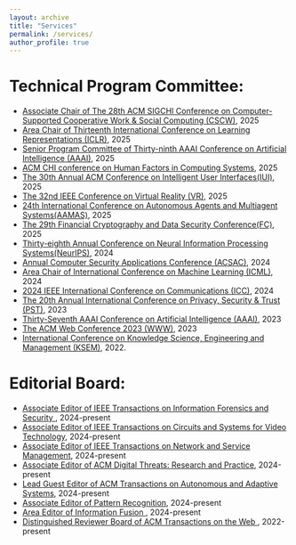 ```yaml
---
layout: archive
title: "Services"
permalink: /services/
author_profile: true
---
```

Technical Program Committee:
======
*  [Associate Chair of The 28th ACM SIGCHI Conference on Computer-Supported Cooperative Work & Social Computing (CSCW)](https://cscw.acm.org/2025/), 2025
*   [Area Chair of Thirteenth International Conference on Learning Representations (ICLR)](https://iclr.cc/Conferences/2025), 2025
*  [Senior Program Committee of Thirty-ninth AAAI Conference on Artificial Intelligence (AAAI)](https://aaai.org/Conferences/AAAI-23/), 2025
*  [ACM CHI conference on Human Factors in Computing Systems](https://chi2025.acm.org), 2025
* [The 30th Annual ACM Conference on Intelligent User Interfaces(IUI)](https://iui.acm.org/2025/), 2025
*   [The 32nd IEEE Conference on Virtual Reality (VR)](http://ieeevr.org/2025/), 2025
*   [24th International Conference on Autonomous Agents and Multiagent Systems(AAMAS)](https://aamas2025.org), 2025
*   [The 29th Financial Cryptography and Data Security Conference(FC)](https://fc25.ifca.ai), 2025
* [Thirty-eighth Annual Conference on Neural Information Processing Systems(NeurIPS)](https://neurips.cc/), 2024
* [Annual Computer Security Applications Conference (ACSAC)](https://www.acsac.org), 2024
* [Area Chair of International Conference on Machine Learning (ICML)](https://icml.cc/), 2024
* [2024 IEEE International Conference on Communications (ICC)](https://icc2024.ieee-icc.org/), 2024
* [The 20th Annual International Conference on Privacy, Security & Trust (PST)](https://pstnet.ca/), 2023
* [Thirty-Seventh AAAI Conference on Artificial Intelligence (AAAI)](https://aaai.org/Conferences/AAAI-23/), 2023
* [The ACM Web Conference 2023 (WWW)](https://www2023.thewebconf.org/), 2023
* [International Conference on Knowledge Science, Engineering and Management (KSEM)](https://ksem22.smart-conf.net/committee.html), 2022.
  
Editorial Board:
======
* [Associate Editor of IEEE Transactions on Information Forensics and Security ](https://signalprocessingsociety.org/publications-resources/ieee-transactions-information-forensics-and-security/editorial-board), 2024-present
* [Associate Editor of IEEE Transactions on Circuits and Systems for Video Technology](https://ieee-cas.org/publication/tcsvt), 2024-present
* [Associate Editor of IEEE Transactions on Network and Service Management](https://www.comsoc.org/publications/journals/ieee-tnsm/ieee-transactions-network-and-service-management-editorial-board), 2024-present
* [Associate Editor of ACM Digital Threats: Research and Practice](https://dl.acm.org/journal/dtrap/editorial-board), 2024-present
* [Lead Guest Editor of ACM Transactions on Autonomous and Adaptive Systems](https://dl.acm.org/journal/taas/calls-for-papers), 2024-present
*  [Associate Editor of Pattern Recognition](https://www.sciencedirect.com/journal/pattern-recognition/about/editorial-board), 2024-present
* [Area Editor of Information Fusion ](https://www.sciencedirect.com/journal/information-fusion/about/editorial-board), 2024-present
* [Distinguished Reviewer Board of ACM Transactions on the Web ](https://dl.acm.org/journal/tweb), 2022-present
